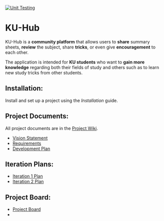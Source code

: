 [![Unit Testing](https://github.com/SmileyFaceZ/KU-Hub/actions/workflows/kuhub-app.yml/badge.svg)](https://github.com/SmileyFaceZ/KU-Hub/actions/workflows/kuhub-app.yml)

# KU-Hub

KU-Hub is a **community platform** that allows users to **share** summary sheets, **review** the subject, share **tricks**, or even give **encouragement** to each other. 

The application is intended for **KU students** who want to **gain more knowledge** regarding both their fields of study and others such as to learn new study tricks from other students. 


## Installation:

Install and set up a project using the *Installation* guide.

## Project Documents:

All project documents are in the [Project Wiki](../../wiki/Home).

- [Vision Statement](../../wiki/Vision%20Statement)
- [Requirements](../../wiki/Requirements)
- [Development Plan](../../wiki/Development-Plan)

## Iteration Plans:
- [Iteration 1 Plan](../../wiki/Iteration-1-Plan)
- [Iteration 2 Plan](../../wiki/Iteration-2-Plan)

## Project Board:
- [Project Board](https://github.com/users/SmileyFaceZ/projects/2)
- 
